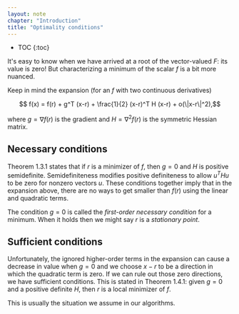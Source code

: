 ```yaml
---
layout: note
chapter: "Introduction"
title: "Optimality conditions"
---
```

* TOC
{:toc}

It's easy to know when we have arrived at a root of the vector-valued $F$: its value is zero! But characterizing a minimum of the scalar $f$ is a bit more nuanced. 

Keep in mind the expansion (for an $f$ with two continuous derivatives)

$$ f(x) = f(r) + g^T (x-r) + \frac{1}{2} (x-r)^T H (x-r) + o(\|x-r\|^2),$$

where $g=\nabla f(r)$ is the gradient and $H=\nabla^2f(r)$ is the symmetric Hessian matrix.

## Necessary conditions

Theorem 1.3.1 states that if $r$ is a minimizer of $f$, then $g=0$ and $H$ is positive semidefinite. Semidefiniteness modifies positive definiteness to allow $u^THu$ to be zero for nonzero vectors $u$. These conditions together imply that in the expansion above, there are no ways to get smaller than $f(r)$ using the linear and quadratic terms. 

The condition $g=0$ is called the *first-order necessary condition* for a minimum. When it holds then we might say $r$ is a *stationary point*.

## Sufficient conditions

Unfortunately, the ignored higher-order terms in the expansion can cause a decrease in value when $g=0$ and we choose $x-r$ to be a direction in which the quadratic term is zero. If we can rule out those zero directions, we have sufficient conditions. This is stated in Theorem 1.4.1: given $g=0$ and a positive definite $H$, then $r$ is a local minimizer of $f$.

This is usually the situation we assume in our algorithms. 